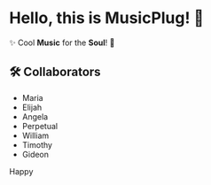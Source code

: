# Hello, this is MusicPlug! 👋

✨ Cool **Music** for the **Soul**! 🎨

## 🛠 Collaborators
- Maria
- Elijah
- Angela
- Perpetual
- William
- Timothy
- Gideon
  
Happy
